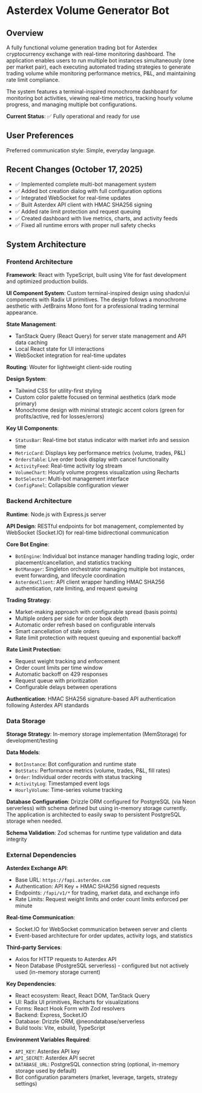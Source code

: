 # Asterdex Volume Generator Bot

## Overview

A fully functional volume generation trading bot for Asterdex cryptocurrency exchange with real-time monitoring dashboard. The application enables users to run multiple bot instances simultaneously (one per market pair), each executing automated trading strategies to generate trading volume while monitoring performance metrics, P&L, and maintaining rate limit compliance.

The system features a terminal-inspired monochrome dashboard for monitoring bot activities, viewing real-time metrics, tracking hourly volume progress, and managing multiple bot configurations.

**Current Status**: ✅ Fully operational and ready for use

## User Preferences

Preferred communication style: Simple, everyday language.

## Recent Changes (October 17, 2025)

- ✅ Implemented complete multi-bot management system
- ✅ Added bot creation dialog with full configuration options
- ✅ Integrated WebSocket for real-time updates
- ✅ Built Asterdex API client with HMAC SHA256 signing
- ✅ Added rate limit protection and request queuing
- ✅ Created dashboard with live metrics, charts, and activity feeds
- ✅ Fixed all runtime errors with proper null safety checks

## System Architecture

### Frontend Architecture

**Framework**: React with TypeScript, built using Vite for fast development and optimized production builds.

**UI Component System**: Custom terminal-inspired design using shadcn/ui components with Radix UI primitives. The design follows a monochrome aesthetic with JetBrains Mono font for a professional trading terminal appearance.

**State Management**: 
- TanStack Query (React Query) for server state management and API data caching
- Local React state for UI interactions
- WebSocket integration for real-time updates

**Routing**: Wouter for lightweight client-side routing

**Design System**: 
- Tailwind CSS for utility-first styling
- Custom color palette focused on terminal aesthetics (dark mode primary)
- Monochrome design with minimal strategic accent colors (green for profits/active, red for losses/errors)

**Key UI Components**:
- `StatusBar`: Real-time bot status indicator with market info and session time
- `MetricCard`: Displays key performance metrics (volume, trades, P&L)
- `OrdersTable`: Live order book display with cancel functionality
- `ActivityFeed`: Real-time activity log stream
- `VolumeChart`: Hourly volume progress visualization using Recharts
- `BotSelector`: Multi-bot management interface
- `ConfigPanel`: Collapsible configuration viewer

### Backend Architecture

**Runtime**: Node.js with Express.js server

**API Design**: RESTful endpoints for bot management, complemented by WebSocket (Socket.IO) for real-time bidirectional communication

**Core Bot Engine**:
- `BotEngine`: Individual bot instance manager handling trading logic, order placement/cancellation, and statistics tracking
- `BotManager`: Singleton orchestrator managing multiple bot instances, event forwarding, and lifecycle coordination
- `AsterdexClient`: API client wrapper handling HMAC SHA256 authentication, rate limiting, and request queuing

**Trading Strategy**:
- Market-making approach with configurable spread (basis points)
- Multiple orders per side for order book depth
- Automatic order refresh based on configurable intervals
- Smart cancellation of stale orders
- Rate limit protection with request queuing and exponential backoff

**Rate Limit Protection**:
- Request weight tracking and enforcement
- Order count limits per time window
- Automatic backoff on 429 responses
- Request queue with prioritization
- Configurable delays between operations

**Authentication**: HMAC SHA256 signature-based API authentication following Asterdex API standards

### Data Storage

**Storage Strategy**: In-memory storage implementation (MemStorage) for development/testing

**Data Models**:
- `BotInstance`: Bot configuration and runtime state
- `BotStats`: Performance metrics (volume, trades, P&L, fill rates)
- `Order`: Individual order records with status tracking
- `ActivityLog`: Timestamped event logs
- `HourlyVolume`: Time-series volume tracking

**Database Configuration**: Drizzle ORM configured for PostgreSQL (via Neon serverless) with schema defined but using in-memory storage currently. The application is architected to easily swap to persistent PostgreSQL storage when needed.

**Schema Validation**: Zod schemas for runtime type validation and data integrity

### External Dependencies

**Asterdex Exchange API**:
- Base URL: `https://fapi.asterdex.com`
- Authentication: API Key + HMAC SHA256 signed requests
- Endpoints: `/fapi/v1/*` for trading, market data, and exchange info
- Rate Limits: Request weight limits and order count limits enforced per minute

**Real-time Communication**:
- Socket.IO for WebSocket communication between server and clients
- Event-based architecture for order updates, activity logs, and statistics

**Third-party Services**:
- Axios for HTTP requests to Asterdex API
- Neon Database (PostgreSQL serverless) - configured but not actively used (in-memory storage current)

**Key Dependencies**:
- React ecosystem: React, React DOM, TanStack Query
- UI: Radix UI primitives, Recharts for visualizations
- Forms: React Hook Form with Zod resolvers
- Backend: Express, Socket.IO
- Database: Drizzle ORM, @neondatabase/serverless
- Build tools: Vite, esbuild, TypeScript

**Environment Variables Required**:
- `API_KEY`: Asterdex API key
- `API_SECRET`: Asterdex API secret
- `DATABASE_URL`: PostgreSQL connection string (optional, in-memory storage used by default)
- Bot configuration parameters (market, leverage, targets, strategy settings)